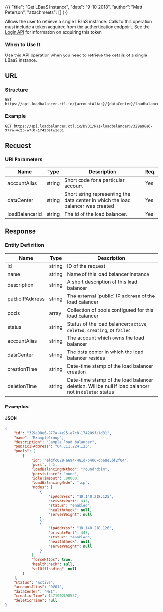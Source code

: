{{{
  "title": "Get LBaaS Instance",
  "date": "9-10-2018",
  "author": "Matt Peterson",
  "attachments": []
}}}

Allows the user to retrieve a single LBaaS instance. Calls to this operation must include a token acquired from the authentication endpoint. See the [Login API](../Authentication/login.md) for information on acquiring this token

### When to Use It

Use this API operation when you need to retrieve the details of a single LBaaS instance. 

## URL

### Structure

    GET https://api.loadbalancer.ctl.io/{accountAlias}/{dataCenter}/loadbalancers/{loadBalancerId}

### Example

    GET https://api.loadbalancer.ctl.io/DV01/NY1/loadbalancers/329a98e6-977a-4c25-a7c8-174209fe1d31

## Request

### URI Parameters

| Name | Type | Description | Req. |
| --- | --- | --- | --- |
| accountAlias | string | Short code for a particular account | Yes |
| dataCenter | string | Short string representing the data center in which the load balancer was created | Yes |
| loadBalancerId | string | The id of the load balancer. | Yes |

## Response

### Entity Definition

| Name | Type | Description |
| --- | --- | --- |
| id | string | ID of the request |
| name | string | Name of this load balancer instance |
| description | string | A short description of this load balancer |
| publicIPAddress | string | The external (public) IP address of the load balancer  |
| pools | array | Collection of pools configured for this load balancer |
| status | string | Status of the load balancer: `active`, `deleted`, `creating`, or `failed` |
| accountAlias | string | The account which owns the load balancer |
| dataCenter | string | The data center in which the load balancer resides |
| creationTime | string | Date-time stamp of the load balancer creation |
| deletionTime | string | Date-time stamp of the load balancer deletion. Will be null if load balancer not in `deleted` status |

### Examples

#### JSON
```json
{
    "id": "329a98e6-977a-4c25-a7c8-174209fe1d31",
    "name": "ExampleGroup",
    "description": "Sample load balancer",
    "publicIPAddress": "64.211.224.123",
    "pools": [
        {
            "id": "efdfc028-a694-481d-b406-cb68e5bf2f04",
            "port": 443,
            "loadBalancingMethod": "roundrobin",
            "persistence": "none",
            "idleTimeout": 180000,
            "loadBalancingMode": "tcp",
            "nodes": [
                {
                    "ipAddress": "10.140.218.125",
                    "privatePort": 443,
                    "status": "enabled",
                    "healthCheck": null,
                    "serverWeight": null
                },
                {
                    "ipAddress": "10.140.218.126",
                    "privatePort": 443,
                    "status": "enabled",
                    "healthCheck": null,
                    "serverWeight": null
                }
            ],
            "forceHttps": true,
            "healthCheck": null,
            "sslOffloading": null
        }
    ],
    "status": "active",
    "accountAlias": "DV01",
    "dataCenter": "NY1",
    "creationTime": 1471902898537,
    "deletionTime": null
}
```
